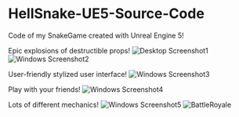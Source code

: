 # HellSnake-UE5-Source-Code
Code of my SnakeGame created with Unreal Engine 5!

Epic explosions of destructible props!
![Desktop Screenshot1](https://user-images.githubusercontent.com/87748059/184315836-2ca7a4fe-2160-491c-9cb2-0b00e01d7f50.png)
![Windows Screenshot2](https://user-images.githubusercontent.com/87748059/195971884-da2b954f-3435-444b-abab-969c04a28318.png)

User-friendly stylized user interface!
![Windows Screenshot3](https://user-images.githubusercontent.com/87748059/195971891-c4c12704-0b5d-49bb-b99b-24216a0c0c6b.png)

Play with your friends!
![Windows Screenshot4](https://user-images.githubusercontent.com/87748059/195971897-2b5e10eb-8c19-4805-a852-11791c50a384.png)

Lots of different mechanics!
![Windows Screenshot5](https://user-images.githubusercontent.com/87748059/195971901-c9e463b0-37a3-45f6-aee0-9ab4be8c9552.png)
![BattleRoyale](https://user-images.githubusercontent.com/87748059/195972591-1d61fe17-9b31-4275-8540-2bb34f90e9d7.png)
